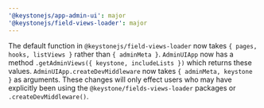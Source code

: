 ```yaml
---
'@keystonejs/app-admin-ui': major
'@keystonejs/field-views-loader': major
---
```


The default function in `@keystonejs/field-views-loader` now takes `{ pages, hooks, listViews }` rather than `{ adminMeta }`.
`AdminUIApp` now has a method `.getAdminViews({ keystone, includeLists })` which returns these values.
`AdminUIApp.createDevMiddleware` now takes `{ adminMeta, keystone }` as arguments.
These changes will only effect users who may have explicitly been using the `@keystone/fields-views-loader` packages or `.createDevMiddleware()`.

